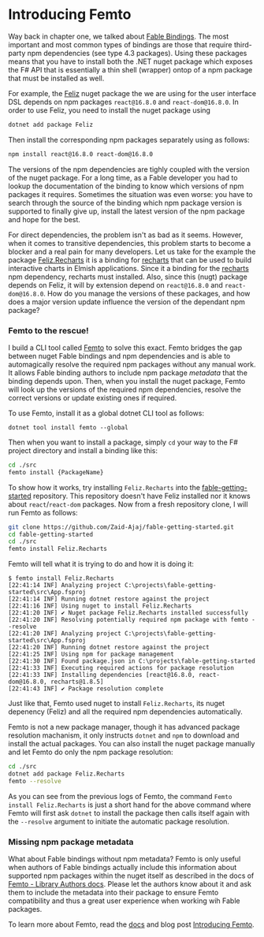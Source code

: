 # Introducing Femto

Way back in chapter one, we talked about [Fable Bindings](../fable/fable-bindings). The most important and most common types of bindings are those that require third-party npm dependencies (see type 4.3 packages). Using these packages means that you have to install both the  .NET nuget package which exposes the F# API that is essentially a thin shell (wrapper) ontop of a npm package that must be installed as well.

For example, the [Feliz](https://github.com/Zaid-Ajaj/Feliz) nuget package the we are using for the user interface DSL depends on npm packages `react@16.8.0` and `react-dom@16.8.0`. In order to use Feliz, you need to install the nuget package using
```bash
dotnet add package Feliz
```
Then install the corresponding npm packages separately using as follows:
```bash
npm install react@16.8.0 react-dom@16.8.0
```
The versions of the npm dependencies are tighly coupled with the version of the nuget package. For a long time, as a Fable developer you had to lookup the documentation of the binding to know which versions of npm packages it requires. Sometimes the situation was even worse: you have to search through the source of the binding which npm package version is supported to finally give up, install the latest version of the npm package and hope for the best.

For direct dependencies, the problem isn't as bad as it seems. However, when it comes to transitive dependencies, this problem starts to become a blocker and a real pain for many developers. Let us take for the example the package [Feliz.Recharts](https://zaid-ajaj.github.io/Feliz/#/Ecosystem/Recharts) it is a binding for [recharts](http://recharts.org/en-US/) that can be used to build interactive charts in Elmish applications. Since it a binding for the [recharts](http://recharts.org/en-US/) npm dependency, recharts must installed. Also, since this (nugt) package depends on Feliz, it will by extension depend on `react@16.8.0` and `react-dom@16.8.0`. How do you manage the versions of these packages, and how does a major version update influence the version of the dependant npm package?

### Femto to the rescue!

I build a CLI tool called [Femto](https://github.com/Zaid-Ajaj/Femto) to solve this exact. Femto bridges the gap between nuget Fable bindings and npm dependencies and is able to automagically resolve the required npm packages without any manual work. It allows Fable binding authors to include npm package *metadata* that the binding depends upon. Then, when you install the nuget package, Femto will look up the versions of the required npm dependencies, resolve the correct versions or update existing ones if required.

To use Femto, install it as a global dotnet CLI tool as follows:
```
dotnet tool install femto --global
```
Then when you want to install a package, simply `cd` your way to the F# project directory and install a binding like this:
```bash
cd ./src
femto install {PackageName}
```
To show how it works, try installing `Feliz.Recharts` into the [fable-getting-started](https://github.com/Zaid-Ajaj/fable-getting-started) repository. This repository doesn't have Feliz installed nor it knows about `react`/`react-dom` packages. Now from a fresh repository clone, I will run Femto as follows:
```bash
git clone https://github.com/Zaid-Ajaj/fable-getting-started.git
cd fable-getting-started
cd ./src
femto install Feliz.Recharts
```
Femto will tell what it is trying to do and how it is doing it:
```
$ femto install Feliz.Recharts
[22:41:14 INF] Analyzing project C:\projects\fable-getting-started\src\App.fsproj
[22:41:14 INF] Running dotnet restore against the project
[22:41:16 INF] Using nuget to install Feliz.Recharts
[22:41:20 INF] ✔ Nuget package Feliz.Recharts installed successfully
[22:41:20 INF] Resolving potentially required npm package with femto --resolve
[22:41:20 INF] Analyzing project C:\projects\fable-getting-started\src\App.fsproj
[22:41:20 INF] Running dotnet restore against the project
[22:41:25 INF] Using npm for package management
[22:41:30 INF] Found package.json in C:\projects\fable-getting-started
[22:41:33 INF] Executing required actions for package resolution
[22:41:33 INF] Installing dependencies [react@16.8.0, react-dom@16.8.0, recharts@1.8.5]
[22:41:43 INF] ✔ Package resolution complete
```
Just like that, Femto used nuget to install `Feliz.Recharts`, its nuget depenency (Feliz) and all the required npm dependencies automatically.

Femto is not a new package manager, though it has advanced package resolution machanism, it only instructs `dotnet` and `npm` to download and install the actual packages. You can also install the nuget package manually and let Femto do only the npm package resolution:
```bash
cd ./src
dotnet add package Feliz.Recharts
femto --resolve
```
As you can see from the previous logs of Femto, the command `Femto install Feliz.Recharts` is just a short hand for the above command where Femto will first ask `dotnet` to install the package then calls itself again with the `--resolve` argument to initiate the automatic package resolution.

### Missing npm package metadata

What about Fable bindings without npm metadata? Femto is only useful when authors of Fable bindings actually include this information about supported npm packages within the nuget itself as described in the docs of [Femto - Library Authors docs](https://github.com/Zaid-Ajaj/Femto#library-authors). Please let the authors know about it and ask them to include the metadata into their package to ensure Femto compatibility and thus a great user experience when working wih Fable packages.

To learn more about Femto, read the [docs](https://github.com/Zaid-Ajaj/Femto) and blog post [Introducing Femto](https://fable.io/blog/Introducing-Femto.html).